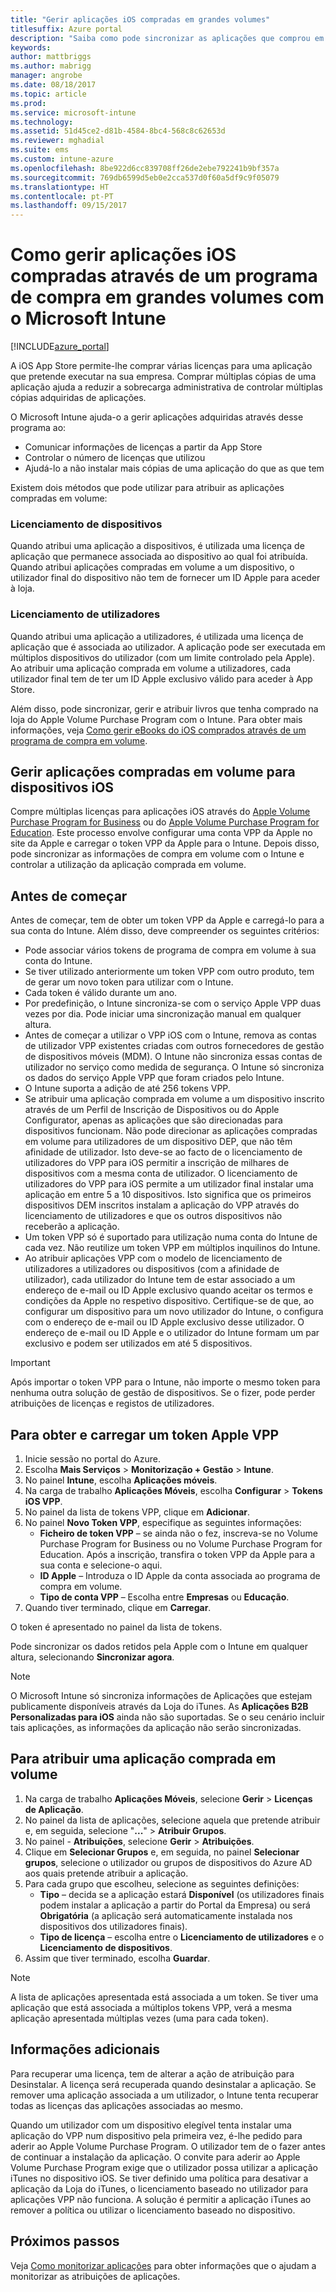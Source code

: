 ```yaml
---
title: "Gerir aplicações iOS compradas em grandes volumes"
titlesuffix: Azure portal
description: "Saiba como pode sincronizar as aplicações que comprou em volume na loja iOS para o Intune e, em seguida, gerir e controlar a utilização das mesmas.\""
keywords: 
author: mattbriggs
ms.author: mabrigg
manager: angrobe
ms.date: 08/18/2017
ms.topic: article
ms.prod: 
ms.service: microsoft-intune
ms.technology: 
ms.assetid: 51d45ce2-d81b-4584-8bc4-568c8c62653d
ms.reviewer: mghadial
ms.suite: ems
ms.custom: intune-azure
ms.openlocfilehash: 8be922d6cc839708ff26de2ebe792241b9bf357a
ms.sourcegitcommit: 769db6599d5eb0e2cca537d0f60a5df9c9f05079
ms.translationtype: HT
ms.contentlocale: pt-PT
ms.lasthandoff: 09/15/2017
---
```

# <a name="how-to-manage-ios-apps-you-purchased-through-a-volume-purchase-program-with-microsoft-intune"></a>Como gerir aplicações iOS compradas através de um programa de compra em grandes volumes com o Microsoft Intune


[!INCLUDE[azure_portal](./includes/azure_portal.md)]

A iOS App Store permite-lhe comprar várias licenças para uma aplicação que pretende executar na sua empresa. Comprar múltiplas cópias de uma aplicação ajuda a reduzir a sobrecarga administrativa de controlar múltiplas cópias adquiridas de aplicações.

O Microsoft Intune ajuda-o a gerir aplicações adquiridas através desse programa ao:

- Comunicar informações de licenças a partir da App Store
- Controlar o número de licenças que utilizou
- Ajudá-lo a não instalar mais cópias de uma aplicação do que as que tem

Existem dois métodos que pode utilizar para atribuir as aplicações compradas em volume:

### <a name="device-licensing"></a>Licenciamento de dispositivos

Quando atribui uma aplicação a dispositivos, é utilizada uma licença de aplicação que permanece associada ao dispositivo ao qual foi atribuída.
Quando atribui aplicações compradas em volume a um dispositivo, o utilizador final do dispositivo não tem de fornecer um ID Apple para aceder à loja. 



### <a name="user-licensing"></a>Licenciamento de utilizadores

Quando atribui uma aplicação a utilizadores, é utilizada uma licença de aplicação que é associada ao utilizador. A aplicação pode ser executada em múltiplos dispositivos do utilizador (com um limite controlado pela Apple).
Ao atribuir uma aplicação comprada em volume a utilizadores, cada utilizador final tem de ter um ID Apple exclusivo válido para aceder à App Store.


Além disso, pode sincronizar, gerir e atribuir livros que tenha comprado na loja do Apple Volume Purchase Program com o Intune. Para obter mais informações, veja [Como gerir eBooks do iOS comprados através de um programa de compra em volume](vpp-ebooks-ios.md).


## <a name="manage-volume-purchased-apps-for-ios-devices"></a>Gerir aplicações compradas em volume para dispositivos iOS
Compre múltiplas licenças para aplicações iOS através do [Apple Volume Purchase Program for Business](http://www.apple.com/business/vpp/) ou do [Apple Volume Purchase Program for Education](http://volume.itunes.apple.com/us/store). Este processo envolve configurar uma conta VPP da Apple no site da Apple e carregar o token VPP da Apple para o Intune.  Depois disso, pode sincronizar as informações de compra em volume com o Intune e controlar a utilização da aplicação comprada em volume.

## <a name="before-you-start"></a>Antes de começar
Antes de começar, tem de obter um token VPP da Apple e carregá-lo para a sua conta do Intune. Além disso, deve compreender os seguintes critérios:

* Pode associar vários tokens de programa de compra em volume à sua conta do Intune.
* Se tiver utilizado anteriormente um token VPP com outro produto, tem de gerar um novo token para utilizar com o Intune.
* Cada token é válido durante um ano.
* Por predefinição, o Intune sincroniza-se com o serviço Apple VPP duas vezes por dia. Pode iniciar uma sincronização manual em qualquer altura.
* Antes de começar a utilizar o VPP iOS com o Intune, remova as contas de utilizador VPP existentes criadas com outros fornecedores de gestão de dispositivos móveis (MDM). O Intune não sincroniza essas contas de utilizador no serviço como medida de segurança. O Intune só sincroniza os dados do serviço Apple VPP que foram criados pelo Intune.
* O Intune suporta a adição de até 256 tokens VPP.
* Se atribuir uma aplicação comprada em volume a um dispositivo inscrito através de um Perfil de Inscrição de Dispositivos ou do Apple Configurator, apenas as aplicações que são direcionadas para dispositivos funcionam. Não pode direcionar as aplicações compradas em volume para utilizadores de um dispositivo DEP, que não têm afinidade de utilizador.
Isto deve-se ao facto de o licenciamento de utilizadores do VPP para iOS permitir a inscrição de milhares de dispositivos com a mesma conta de utilizador. O licenciamento de utilizadores do VPP para iOS permite a um utilizador final instalar uma aplicação em entre 5 a 10 dispositivos.
Isto significa que os primeiros dispositivos DEM inscritos instalam a aplicação do VPP através do licenciamento de utilizadores e que os outros dispositivos não receberão a aplicação.
* Um token VPP só é suportado para utilização numa conta do Intune de cada vez. Não reutilize um token VPP em múltiplos inquilinos do Intune.
* Ao atribuir aplicações VPP com o modelo de licenciamento de utilizadores a utilizadores ou dispositivos (com a afinidade de utilizador), cada utilizador do Intune tem de estar associado a um endereço de e-mail ou ID Apple exclusivo quando aceitar os termos e condições da Apple no respetivo dispositivo.
Certifique-se de que, ao configurar um dispositivo para um novo utilizador do Intune, o configura com o endereço de e-mail ou ID Apple exclusivo desse utilizador. O endereço de e-mail ou ID Apple e o utilizador do Intune formam um par exclusivo e podem ser utilizados em até 5 dispositivos.

>[!IMPORTANT]
>Após importar o token VPP para o Intune, não importe o mesmo token para nenhuma outra solução de gestão de dispositivos. Se o fizer, pode perder atribuições de licenças e registos de utilizadores.

## <a name="to-get-and-upload-an-apple-vpp-token"></a>Para obter e carregar um token Apple VPP

1. Inicie sessão no portal do Azure.
2. Escolha **Mais Serviços** > **Monitorização + Gestão** > **Intune**.
3. No painel **Intune**, escolha **Aplicações móveis**.
1.  Na carga de trabalho **Aplicações Móveis**, escolha **Configurar** > **Tokens iOS VPP**.
2.  No painel da lista de tokens VPP, clique em **Adicionar**.
3.  No painel **Novo Token VPP**, especifique as seguintes informações:
    - **Ficheiro de token VPP** – se ainda não o fez, inscreva-se no Volume Purchase Program for Business ou no Volume Purchase Program for Education. Após a inscrição, transfira o token VPP da Apple para a sua conta e selecione-o aqui.
    - **ID Apple** – Introduza o ID Apple da conta associada ao programa de compra em volume.
    - **Tipo de conta VPP** – Escolha entre **Empresas** ou **Educação**.
4. Quando tiver terminado, clique em **Carregar**.

O token é apresentado no painel da lista de tokens.


Pode sincronizar os dados retidos pela Apple com o Intune em qualquer altura, selecionando **Sincronizar agora**.

> [!NOTE]
> O Microsoft Intune só sincroniza informações de Aplicações que estejam publicamente disponíveis através da Loja do iTunes. As **Aplicações B2B Personalizadas para iOS** ainda não são suportadas. Se o seu cenário incluir tais aplicações, as informações da aplicação não serão sincronizadas.

## <a name="to-assign-a-volume-purchased-app"></a>Para atribuir uma aplicação comprada em volume

1.  Na carga de trabalho **Aplicações Móveis**, selecione **Gerir** > **Licenças de Aplicação**.
2.  No painel da lista de aplicações, selecione aquela que pretende atribuir e, em seguida, selecione "**...**" > **Atribuir Grupos**.
3.  No painel *<app name>* - **Atribuições**, selecione **Gerir** > **Atribuições**.
4.  Clique em **Selecionar Grupos** e, em seguida, no painel **Selecionar grupos**, selecione o utilizador ou grupos de dispositivos do Azure AD aos quais pretende atribuir a aplicação.
5.  Para cada grupo que escolheu, selecione as seguintes definições:
    - **Tipo** – decida se a aplicação estará **Disponível** (os utilizadores finais podem instalar a aplicação a partir do Portal da Empresa) ou será **Obrigatória** (a aplicação será automaticamente instalada nos dispositivos dos utilizadores finais).
    - **Tipo de licença** – escolha entre o **Licenciamento de utilizadores** e o **Licenciamento de dispositivos**.
6.  Assim que tiver terminado, escolha **Guardar**.


>[!NOTE]
>A lista de aplicações apresentada está associada a um token. Se tiver uma aplicação que está associada a múltiplos tokens VPP, verá a mesma aplicação apresentada múltiplas vezes (uma para cada token).

## <a name="further-information"></a>Informações adicionais

Para recuperar uma licença, tem de alterar a ação de atribuição para Desinstalar. A licença será recuperada quando desinstalar a aplicação. Se remover uma aplicação associada a um utilizador, o Intune tenta recuperar todas as licenças das aplicações associadas ao mesmo.

Quando um utilizador com um dispositivo elegível tenta instalar uma aplicação do VPP num dispositivo pela primeira vez, é-lhe pedido para aderir ao Apple Volume Purchase Program. O utilizador tem de o fazer antes de continuar a instalação da aplicação. O convite para aderir ao Apple Volume Purchase Program exige que o utilizador possa utilizar a aplicação iTunes no dispositivo iOS. Se tiver definido uma política para desativar a aplicação da Loja do iTunes, o licenciamento baseado no utilizador para aplicações VPP não funciona. A solução é permitir a aplicação iTunes ao remover a política ou utilizar o licenciamento baseado no dispositivo.



## <a name="next-steps"></a>Próximos passos

Veja [Como monitorizar aplicações](apps-monitor.md) para obter informações que o ajudam a monitorizar as atribuições de aplicações.